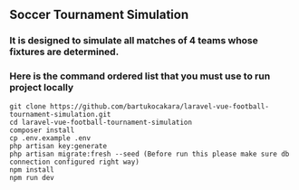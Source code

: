 ## Soccer Tournament Simulation

### It is designed to simulate all matches of 4 teams whose fixtures are determined.

### Here is the command ordered list that you must use to run project locally
```
git clone https://github.com/bartukocakara/laravel-vue-football-tournament-simulation.git
cd laravel-vue-football-tournament-simulation
composer install
cp .env.example .env
php artisan key:generate
php artisan migrate:fresh --seed (Before run this please make sure db connection configured right way)
npm install
npm run dev
```
